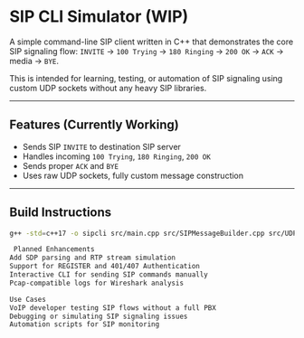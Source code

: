 # SIP CLI Simulator (WIP)

A simple command-line SIP client written in C++ that demonstrates the core SIP signaling flow:
`INVITE` → `100 Trying` → `180 Ringing` → `200 OK` → `ACK` → media → `BYE`.

This is intended for learning, testing, or automation of SIP signaling using custom UDP sockets without any heavy SIP libraries.

---

## Features (Currently Working)

- Sends SIP `INVITE` to destination SIP server
- Handles incoming `100 Trying`, `180 Ringing`, `200 OK`
- Sends proper `ACK` and `BYE`
- Uses raw UDP sockets, fully custom message construction

---

## Build Instructions

```bash
g++ -std=c++17 -o sipcli src/main.cpp src/SIPMessageBuilder.cpp src/UDPSocket.cpp src/ConfigLoader.cpp

 Planned Enhancements
Add SDP parsing and RTP stream simulation
Support for REGISTER and 401/407 Authentication
Interactive CLI for sending SIP commands manually
Pcap-compatible logs for Wireshark analysis

Use Cases
VoIP developer testing SIP flows without a full PBX
Debugging or simulating SIP signaling issues
Automation scripts for SIP monitoring


